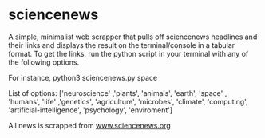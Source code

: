 # sciencenews
 A simple, minimalist web scrapper that pulls off sciencenews headlines and their links and displays the result on the terminal/console in a tabular format. 
 To get the links, run the python script in your terminal with any of the following options.
 
 For instance, python3 sciencenews.py space 
 
 List of options:
 ['neuroscience' ,'plants', 'animals', 'earth', 'space' , 'humans', 'life' ,'genetics', 'agriculture', 'microbes', 'climate', 'computing', 'artificial-intelligence', 'psychology', 'enviroment']

All news is scrapped from www.sciencenews.org
